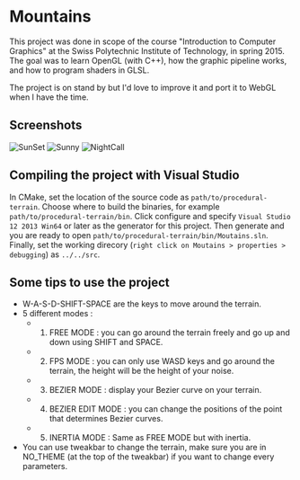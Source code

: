 # Mountains

This project was done in scope of the course "Introduction to Computer Graphics" at the Swiss Polytechnic Institute of Technology, in spring 2015. The goal was to learn OpenGL (with C++), how the graphic pipeline works, and how to program shaders in GLSL.

The project is on stand by but I'd love to improve it and port it to WebGL when I have the time.

## Screenshots

![SunSet](https://github.com/jfperren/procedural-terrain/blob/master/saved_screenshots/sunset.png)
![Sunny](https://github.com/jfperren/procedural-terrain/blob/master/saved_screenshots/sunny.jpg)
![NightCall](https://github.com/jfperren/procedural-terrain/blob/master/saved_screenshots/nightcall.png)

## Compiling the project with Visual Studio

In CMake, set the location of the source code as `path/to/procedural-terrain`. Choose where to build the binaries, for example `path/to/procedural-terrain/bin`.
Click configure and specify `Visual Studio 12 2013 Win64` or later as the generator for this project. Then generate and you are ready to open `path/to/procedural-terrain/bin/Moutains.sln`.
Finally, set the working direcory (`right click on Moutains > properties > debugging`) as `../../src`.

## Some tips to use the project

+ W-A-S-D-SHIFT-SPACE are the keys to move around the terrain.
+ 5 different modes :
    - 1) FREE MODE : you can go around the terrain freely and go up and down using SHIFT and SPACE.
    - 2) FPS MODE : you can only use WASD keys and go around the terrain, the height will be the height of your noise.
    - 3) BEZIER MODE : display your Bezier curve on your terrain.
    - 4) BEZIER EDIT MODE : you can change the positions of the point that determines Bezier curves.
    - 5) INERTIA MODE : Same as FREE MODE but with inertia.
+ You can use tweakbar to change the terrain, make sure you are in NO_THEME (at the top of the tweakbar) if you want to change every parameters. 
